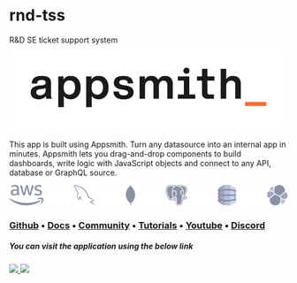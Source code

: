 # rnd-tss
R&amp;D SE ticket support system
![](https://raw.githubusercontent.com/appsmithorg/appsmith/release/static/appsmith_logo_primary.png)

This app is built using Appsmith. Turn any datasource into an internal app in minutes. Appsmith lets you drag-and-drop components to build dashboards, write logic with JavaScript objects and connect to any API, database or GraphQL source.

![](https://raw.githubusercontent.com/appsmithorg/appsmith/release/static/images/integrations.png)

### [Github](https://github.com/appsmithorg/appsmith) • [Docs](https://docs.appsmith.com/?utm_source=github&utm_medium=social&utm_content=appsmith_docs&utm_campaign=null&utm_term=appsmith_docs) • [Community](https://community.appsmith.com/) • [Tutorials](https://github.com/appsmithorg/appsmith/tree/update/readme#tutorials) • [Youtube](https://www.youtube.com/appsmith) • [Discord](https://discord.gg/rBTTVJp)

##### You can visit the application using the below link

###### [![](https://assets.appsmith.com/git-sync/Buttons.svg) ](http://172.105.233.107:7000/applications/62e21ac4850c987e6b4a177e/pages/62e21ac4850c987e6b4a1781) [![](https://assets.appsmith.com/git-sync/Buttons2.svg)](http://172.105.233.107:7000/applications/62e21ac4850c987e6b4a177e/pages/62e21ac4850c987e6b4a1781/edit)
